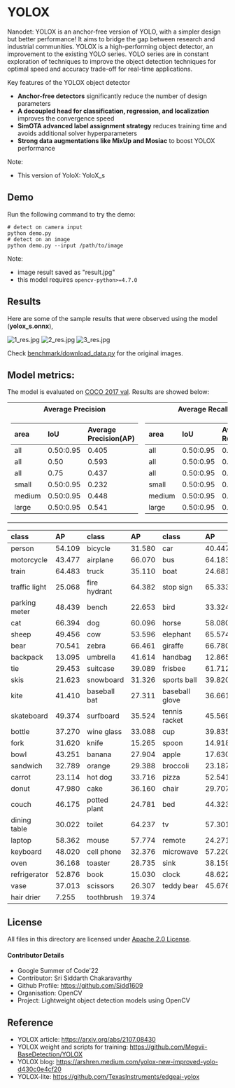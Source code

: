 # YOLOX

Nanodet: YOLOX is an anchor-free version of YOLO, with a simpler design but better performance! It aims to bridge the gap between research and industrial communities. YOLOX is a high-performing object detector, an improvement to the existing YOLO series. YOLO series are in constant exploration of techniques to improve the object detection techniques for optimal speed and accuracy trade-off for real-time applications.

Key features of the YOLOX object detector
- **Anchor-free detectors** significantly reduce the number of design parameters
- **A decoupled head for classification, regression, and localization** improves the convergence speed
- **SimOTA advanced label assignment strategy** reduces training time and avoids additional solver hyperparameters
- **Strong data augmentations like MixUp and Mosiac** to boost YOLOX performance

Note:
- This version of YoloX: YoloX_s

## Demo

Run the following command to try the demo: 
```shell
# detect on camera input
python demo.py
# detect on an image
python demo.py --input /path/to/image
```
Note: 
- image result saved as "result.jpg"
- this model requires `opencv-python>=4.7.0`


## Results

Here are some of the sample results that were observed using the model (**yolox_s.onnx**),

![1_res.jpg](./samples/1_res.jpg)
![2_res.jpg](./samples/2_res.jpg)
![3_res.jpg](./samples/3_res.jpg)

Check [benchmark/download_data.py](../../benchmark/download_data.py) for the original images.

## Model metrics:

The model is evaluated on [COCO 2017 val](https://cocodataset.org/#download). Results are showed below:

<table>
<tr><th>Average Precision </th><th>Average Recall</th></tr>
<tr><td>

|  area  |  IoU  |  Average Precision(AP)  |
|:-------|:------|:------------------------|
|  all  |  0.50:0.95  |  0.405  |
|  all  |  0.50  |  0.593  |
|  all  |  0.75  |  0.437  |
|  small  |  0.50:0.95  |  0.232  |
|  medium  |  0.50:0.95  |  0.448  |
|  large  |  0.50:0.95  |  0.541  |

 </td><td>

|   area |  IoU  |  Average Recall(AR)  |
|:-------|:------|:----------------|
|  all  |  0.50:0.95  |  0.326  |
|  all  |  0.50:0.95  |  0.531  |
|  all  |  0.50:0.95 |  0.574  |
|  small  |  0.50:0.95  |  0.365  |
|  medium  |  0.50:0.95  |  0.634  |
|  large  |  0.50:0.95  |  0.724  |
</td></tr> </table>

| class         | AP     | class        | AP     | class          | AP     |
|:--------------|:-------|:-------------|:-------|:---------------|:-------|
| person        | 54.109 | bicycle      | 31.580 | car            | 40.447 |
| motorcycle    | 43.477 | airplane     | 66.070 | bus            | 64.183 |
| train         | 64.483 | truck        | 35.110 | boat           | 24.681 |
| traffic light | 25.068 | fire hydrant | 64.382 | stop sign      | 65.333 |
| parking meter | 48.439 | bench        | 22.653 | bird           | 33.324 |
| cat           | 66.394 | dog          | 60.096 | horse          | 58.080 |
| sheep         | 49.456 | cow          | 53.596 | elephant       | 65.574 |
| bear          | 70.541 | zebra        | 66.461 | giraffe        | 66.780 |
| backpack      | 13.095 | umbrella     | 41.614 | handbag        | 12.865 |
| tie           | 29.453 | suitcase     | 39.089 | frisbee        | 61.712 |
| skis          | 21.623 | snowboard    | 31.326 | sports ball    | 39.820 |
| kite          | 41.410 | baseball bat | 27.311 | baseball glove | 36.661 |
| skateboard    | 49.374 | surfboard    | 35.524 | tennis racket  | 45.569 |
| bottle        | 37.270 | wine glass   | 33.088 | cup            | 39.835 |
| fork          | 31.620 | knife        | 15.265 | spoon          | 14.918 |
| bowl          | 43.251 | banana       | 27.904 | apple          | 17.630 |
| sandwich      | 32.789 | orange       | 29.388 | broccoli       | 23.187 |
| carrot        | 23.114 | hot dog      | 33.716 | pizza          | 52.541 |
| donut         | 47.980 | cake         | 36.160 | chair          | 29.707 |
| couch         | 46.175 | potted plant | 24.781 | bed            | 44.323 |
| dining table  | 30.022 | toilet       | 64.237 | tv             | 57.301 |
| laptop        | 58.362 | mouse        | 57.774 | remote         | 24.271 |
| keyboard      | 48.020 | cell phone   | 32.376 | microwave      | 57.220 |
| oven          | 36.168 | toaster      | 28.735 | sink           | 38.159 |
| refrigerator  | 52.876 | book         | 15.030 | clock          | 48.622 |
| vase          | 37.013 | scissors     | 26.307 | teddy bear     | 45.676 |
| hair drier    | 7.255  | toothbrush   | 19.374 |                |        |

## License

All files in this directory are licensed under [Apache 2.0 License](./LICENSE).

#### Contributor Details

- Google Summer of Code'22
- Contributor: Sri Siddarth Chakaravarthy
- Github Profile: https://github.com/Sidd1609
- Organisation: OpenCV
- Project: Lightweight object detection models using OpenCV 

## Reference

- YOLOX article: https://arxiv.org/abs/2107.08430
- YOLOX weight and scripts for training: https://github.com/Megvii-BaseDetection/YOLOX
- YOLOX blog: https://arshren.medium.com/yolox-new-improved-yolo-d430c0e4cf20
- YOLOX-lite: https://github.com/TexasInstruments/edgeai-yolox
